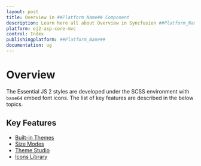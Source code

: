 ```yaml
---
layout: post
title: Overview in ##Platform_Name## Component
description: Learn here all about Overview in Syncfusion ##Platform_Name## component of Syncfusion Essential JS 2 and more.
platform: ej2-asp-core-mvc
control: Index
publishingplatform: ##Platform_Name##
documentation: ug
---
```


# Overview

The Essential JS 2 styles are developed under the SCSS environment with `base64` embed font icons. The list of key features are described in the below topics.

## Key Features

* [Built-in Themes](theme/)
* [Size Modes](size-modes/)
* [Theme Studio](theme-studio/)
* [Icons Library](icons/)